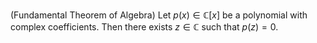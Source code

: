 (Fundamental Theorem of Algebra) Let $p(x) \in \mathbb{C}[x]$ be a polynomial with complex coefficients. Then there exists $z \in \mathbb{C}$ such that $p(z)=0$.
